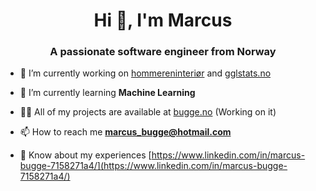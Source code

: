 <h1 align="center">Hi 👋, I'm Marcus</h1>
<h3 align="center">A passionate software engineer from Norway</h3>

- 🔭 I’m currently working on [hommereninteriør](hommereninteriør.no) and [gglstats.no](https://www.gglstats.no/)

- 🌱 I’m currently learning **Machine Learning**

- 👨‍💻 All of my projects are available at [bugge.no](bugge.no) (Working on it)

- 📫 How to reach me **marcus_bugge@hotmail.com**

- 📄 Know about my experiences [https://www.linkedin.com/in/marcus-bugge-7158271a4/](https://www.linkedin.com/in/marcus-bugge-7158271a4/)

